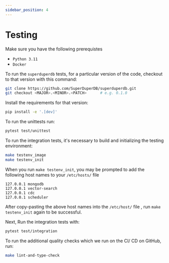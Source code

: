 ```yaml
---
sidebar_position: 4
---
```


# Testing

Make sure you have the following prerequistes
- `Python 3.11`
- `Docker`

To run the `superduperdb` tests, for a particular version of the code, checkout to that version with this command:

```bash
git clone https://github.com/SuperDuperDB/superduperdb.git
git checkout <MAJOR>.<MINOR>.<PATCH>      # e.g. 0.1.0
```


Install the requirements for that version:

```bash
pip install -e '.[dev]'
```

To run the unittests run:

```bash
pytest test/unittest
```

To run the integration tests, it's necessary to build and initializing the testing environment:

```bash
make testenv_image
make testenv_init
```
When you run `make testenv_init`,  you may be prompted to  add the following host names to your `/etc/hosts/` file

```
127.0.0.1 mongodb
127.0.0.1 vector-search
127.0.0.1 cdc
127.0.0.1 scheduler
```
After copy-pasting the above host names into the `/etc/host/` file , run `make testenv_init` again to be successful.

Next, Run the integration tests with:

```bash
pytest test/integration
```

To run the additional quality checks which we run on the CI/ CD on GitHub, run:

```bash
make lint-and-type-check
```